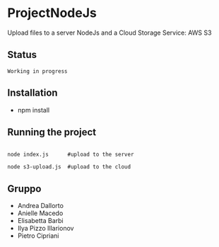 # ProjectNodeJs

Upload files to a server NodeJs and a Cloud Storage Service: AWS S3

## Status

```
Working in progress
```

## Installation

- npm install


## Running the project

```

node index.js      #upload to the server

node s3-upload.js  #upload to the cloud
```

## Gruppo

* Andrea Dallorto
* Anielle Macedo
* Elisabetta Barbi
* Ilya Pizzo Illarionov
* Pietro Cipriani


  
